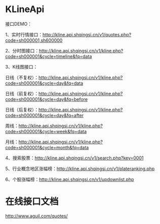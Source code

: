 # KLineApi

接口DEMO：

1、实时行情接口：http://kline.api.shqingsi.cn/v1/quotes.php?code=sh000001,sh600000

2、分时图接口：http://kline.api.shqingsi.cn/v1/kline.php?code=sh000001&cycle=timeline&fq=data

3、K线图接口：

  日线（不复权）：http://kline.api.shqingsi.cn/v1/kline.php?code=sh000001&cycle=day&fq=data
  
  日线（前复权）：http://kline.api.shqingsi.cn/v1/kline.php?code=sh000001&cycle=day&fq=before
  
  日线（后复权）：http://kline.api.shqingsi.cn/v1/kline.php?code=sh000001&cycle=day&fq=after
  
  周线：http://kline.api.shqingsi.cn/v1/kline.php?code=sh000001&cycle=week&fq=data
  
  月线：http://kline.api.shqingsi.cn/v1/kline.php?code=sh000001&cycle=month&fq=data
  
4、搜索股票：http://kline.api.shqingsi.cn/v1/search.php?key=0001

5、行业概念地区涨幅榜：http://kline.api.shqingsi.cn/v1/plateranking.php

6、个股涨幅榜：http://kline.api.shqingsi.cn/v1/updownlist.php


# 在线接口文档

http://www.agujl.com/quotes/

  
